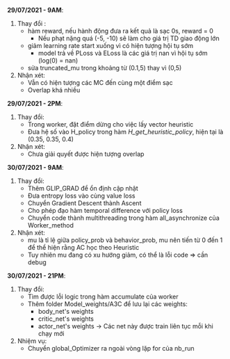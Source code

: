 **29/07/2021 - 9AM**: 
1. Thay đổi :
   - hàm reward, nếu hành động đưa ra kết quả là sạc 0s, reward = 0
     + Nếu phạt nặng quá (-5, -10) sẽ làm cho giá trị TD giao động lớn
   - giảm learning rate start xuống vì có hiện tượng hội tụ sớm
     + model trả về PLoss và ELoss là các giá trị nan vì hội tụ sớm (log(0) = nan)
   - sửa truncated_mu trong khoảng từ (0.1,5) thay vì (0,5)
2. Nhận xét:
   - Vẫn có hiện tượng các MC đến cùng một điểm sạc
   - Overlap khá nhiều

**29/07/2021 - 2PM**:
1. Thay đổi:
   - Trong worker, đặt điểm dừng cho việc lấy vector heuristic
   - Đưa hệ số vào H_policy trong hàm *H_get_heuristic_policy*, hiện tại là (0.35, 0.35, 0.4)
2. Nhận xét:
   - Chưa giải quyết được hiện tượng overlap

**30/07/2021 - 9AM**:
1. Thay đổi:
   - Thêm GLIP_GRAD để ổn định cập nhật
   - Đưa entropy loss vào cùng value loss
   - Chuyển Gradient Descent thành Ascent
   - Cho phép đạo hàm temporal difference với policy loss
   - Chuyển code thành multithreading trong hàm all_asynchronize của Worker_method
2. Nhận xét:
   - mu là tỉ lệ giữa policy_prob và behavior_prob, mu nên tiến từ 0 đến 1 để thể hiện rằng AC học theo Heuristic
   - Tuy nhiên mu đang có xu hướng giảm, có thể là lỗi code => cần debug

**30/07/2021 - 21PM**:
1. Thay đổi:
   - Tìm được lỗi logic trong hàm accumulate của worker
   - Thêm folder Model_weights/A3C để lưu lại các weights:
     + body_net's weights
     + critic_net's weights
     + actor_net's weights
   -> Các net này được train liên tục mỗi khi chạy mới
2. Nhiệm vụ:
   - Chuyển global_Optimizer ra ngoài vòng lặp for của nb_run